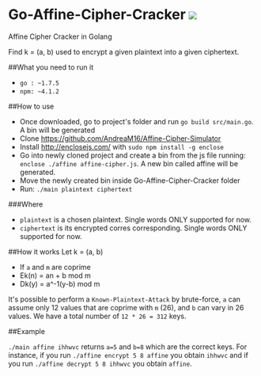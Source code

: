 # Go-Affine-Cipher-Cracker ![](https://stuff.mit.edu/afs/sipb/project/golang/arch/go1.2.1-linux-amd64/favicon.ico)
Affine Cipher Cracker in Golang

Find k = (a, b) used to encrypt a given plaintext into a given ciphertext.

##What you need to run it
 - `go : ~1.7.5`
 - `npm: ~4.1.2`

##How to use

 - Once downloaded, go to project's folder and run `go build src/main.go`. A bin will be generated
 - Clone https://github.com/AndreaM16/Affine-Cipher-Simulator
 - Install http://enclosejs.com/ with `sudo npm install -g enclose`
 - Go into newly cloned project and create a bin from the js file running: `enclose ./affine affine-cipher.js`. A new bin called affine will be generated.
 - Move the newly created bin inside Go-Affine-Cipher-Cracker folder
 - Run: `./main plaintext ciphertext`

###Where
 - `plaintext` is a chosen plaintext. Single words ONLY supported for now.
 - `ciphertext` is its encrypted corres corresponding. Single words ONLY supported for now.

##How it works
Let k = (a, b)
  - If `a` and `m` are coprime
  - Ek(n) = an + b mod m
  - Dk(y) = a^-1(y-b) mod m

It's possible to perform a `Known-Plaintext-Attack` by brute-force, `a` can assume only 12 values that are coprime with `m` (26), and `b` can vary in 26 values. We have a total number of `12 * 26 = 312` keys.

##Example

`./main affine ihhwvc` returns `a=5` and `b=8` which are the correct keys. For instance, if you run `./affine encrypt 5 8 affine` you obtain `ihhwvc` and if you run `./affine decrypt 5 8 ihhwvc` you obtain `affine`.
